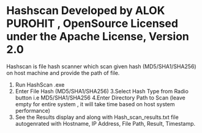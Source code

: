# Hashscan   Developed by ALOK PUROHIT , OpenSource Licensed under the Apache License, Version 2.0
Hashscan is file hash scanner  which scan given hash (MD5/SHA1/SHA256) on host machine and provide the path of file.
1. Run HashScan .exe
2.  Enter File Hash (MD5/SHA1/SHA256)
3.Select Hash Type from Radio button i.e MD5/SHA1/SHA256
4.Enter Directory Path to Scan (leave empty for entire system , it will take time based on host system performance)
5.  See the Results display and along with Hash_scan_results.txt file autogenrated with Hostname, IP Address, File Path, Result, Timestamp.
